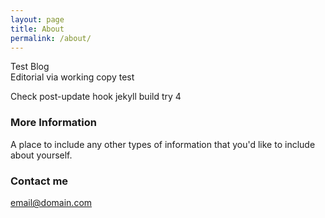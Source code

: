 ```yaml
---
layout: page
title: About
permalink: /about/
---
```


Test Blog  
Editorial via working copy test

Check post-update hook jekyll build try 4

### More Information

A place to include any other types of information that you'd like to include about yourself.

### Contact me

[email@domain.com](mailto:email@domain.com)
